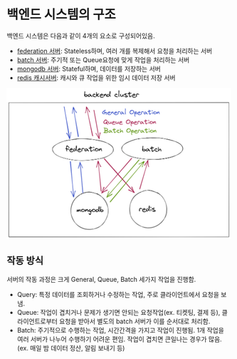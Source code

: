 # 백엔드 시스템의 구조

백엔드 시스템은 다음과 같이 4개의 요소로 구성되어있음.

- [federation 서버](): Stateless하며, 여러 개를 복제해서 요청을 처리하는 서버
- [batch 서버](): 주기적 또는 Queue요청에 맞게 작업을 처리하는 서버
- [mongodb 서버](): Stateful하며, 데이터를 저장하는 서버
- [redis 캐시서버](): 캐시와 큐 작업을 위한 임시 데이터 저장 서버

![backend structure](./backend.png)

## 작동 방식

서버의 작동 과정은 크게 General, Queue, Batch 세가지 작업을 진행함.

- Query: 특정 데이터를 조회하거나 수정하는 작업, 주로 클라이언트에서 요청을 보냄.
- Queue: 작업이 겹치거나 문제가 생기면 안되는 요청작업(ex. 티켓팅, 결제 등), 클라이언트로부터 요청을 받아서 별도의 batch 서버가 이를 순서대로 처리함.
- Batch: 주기적으로 수행하는 작업, 시간간격을 가지고 작업이 진행됨. 1개 작업을 여러 서버가 나누어 수행하기 어려운 편임. 작업이 겹치면 큰일나는 경우가 많음. (ex. 매일 밤 데이터 정산, 알림 보내기 등)
